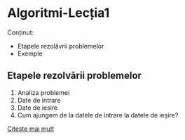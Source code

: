 # Algoritmi-Lecția1
Conținut: 
- Etapele rezolăvrii problemelor
- Exemple

## Etapele rezolvării problemelor

1. Analiza problemei
2. Date de intrare
3. Date de iesire
4. Cum ajungem de la datele de intrare la datele de ieșire?

[Citește mai mult](https://informaticasalcuta.wordpress.com/2011/09/25/etapele-rezolvarii-problemei-la-calculator/)
